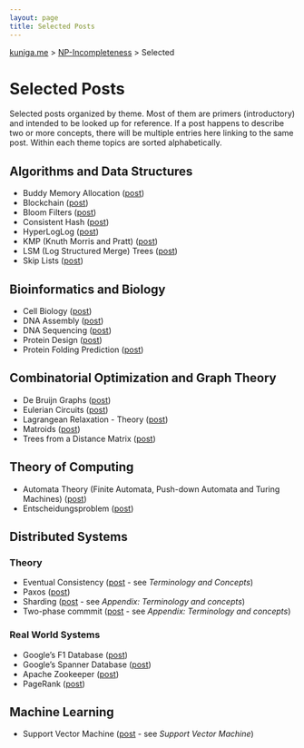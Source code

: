 ```yaml
---
layout: page
title: Selected Posts
---
```


<a href="{{ site.url }}">kuniga.me</a> > <a href="{{ site.url }}/blog">NP-Incompleteness</a> > Selected

# Selected Posts

Selected posts organized by theme. Most of them are primers (introductory) and intended to be looked up for reference. If a post happens to describe two or more concepts, there will be multiple entries here linking to the same post. Within each theme topics are sorted alphabetically.

## Algorithms and Data Structures

* Buddy Memory Allocation ([post]({{site.url}}/blog/2020/07/31/buddy-memory-allocation.html))
* Blockchain ([post]({{site.url}}/blog/2018/11/05/blockchain.html))
* Bloom Filters ([post]({{site.url}}/blog/2015/01/29/bloom-filters.html))
* Consistent Hash ([post]({{site.url}}/blog/2019/04/12/consistent-hashing.html))
* HyperLogLog ([post]({{site.url}}/blog/2018/04/01/hyperloglog-in-rust.html))
* KMP (Knuth Morris and Pratt) ([post]({{site.url}}/blog/2016/03/13/tree-ring-matching-using-the-kmp-algorithm.html))
* LSM (Log Structured Merge) Trees ([post]({{site.url}}/blog/2018/07/20/log-structured-merge-trees.html))
* Skip Lists ([post]({{site.url}}/blog/2012/09/25/skip-lists-in-python.html))

## Bioinformatics and Biology

* Cell Biology ([post]({{site.url}}/blog/2018/04/30/cell-biology-and-programming.html))
* DNA Assembly ([post]({{site.url}}/blog/2019/01/22/dna-assembly.html))
* DNA Sequencing ([post]({{site.url}}/blog/2018/09/04/dna-sequencing.html))
* Protein Design ([post]({{site.url}}/blog/2019/09/30/protein-design.html))
* Protein Folding Prediction ([post]({{site.url}}/blog/2019/09/06/protein-folding-prediction.html))

## Combinatorial Optimization and Graph Theory

* De Bruijn Graphs ([post]({{site.url}}/blog/2018/12/26/de-bruijn-graphs-and-sequences.html))
* Eulerian Circuits ([post]({{site.url}}/blog/2018/11/26/eulerian-circuits.html))
* Lagrangean Relaxation - Theory ([post]({{site.url}}/blog/2012/02/05/lagrangean-relaxation-theory.html))
* Matroids ([post]({{site.url}}/blog/2013/11/11/lawler-and-an-introduction-to-matroids.html))
* Trees from a Distance Matrix ([post]({{site.url}}/blog/2019/05/10/constructing-trees-from-a-distance-matrix.html))

## Theory of Computing

* Automata Theory (Finite Automata, Push-down Automata and Turing Machines) ([post]({{site.url}}/blog/2013/12/28/turing-machines-and-undecidability.html))
* Entscheidungsproblem ([post]({{site.url}}/blog/2013/12/28/turing-machines-and-undecidability.html))

## Distributed Systems

### Theory

* Eventual Consistency ([post]({{site.url}}/blog/2019/04/12/consistent-hashing.html) - see *Terminology and Concepts*)
* Paxos ([post]({{site.url}}/blog/2014/04/14/the-paxos-protocol.html))
* Sharding ([post]({{site.url}}/blog/2017/04/27/paper-reading-spanner-google's-globally-distributed-database.html) - see *Appendix: Terminology and concepts*)
* Two-phase commmit ([post]({{site.url}}/blog/2017/04/27/paper-reading-spanner-google's-globally-distributed-database.html) - see *Appendix: Terminology and concepts*)

### Real World Systems

* Google’s F1 Database ([post]({{site.url}}/blog/2018/02/10/paper-reading-f1-a-distributed-sql-database-that-scales.html))
* Google’s Spanner Database ([post]({{site.url}}/blog/2017/04/27/paper-reading-spanner-google's-globally-distributed-database.html))
* Apache Zookeeper ([post]({{site.url}}/blog/2015/08/07/notes-on-zookeeper.html))
* PageRank ([post]({{site.url}}/blog/2014/11/24/the-pagerank-algorithm.html))

## Machine Learning

* Support Vector Machine ([post]({{site.url}}/blog/2014/06/04/supervised-machine-learning.html) - see *Support Vector Machine*)
